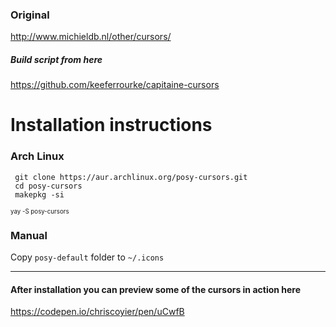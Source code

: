 ### Original
http://www.michieldb.nl/other/cursors/

##### Build script from here
https://github.com/keeferrourke/capitaine-cursors


# Installation instructions 
### Arch Linux
```
 git clone https://aur.archlinux.org/posy-cursors.git
 cd posy-cursors
 makepkg -si
```
<sub><sup>yay -S posy-cursors</sup></sub>

### Manual

Copy `posy-default` folder to `~/.icons`

---

#### After installation you can preview some of the cursors in action here
https://codepen.io/chriscoyier/pen/uCwfB
